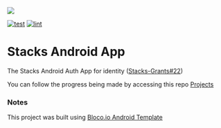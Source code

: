 <img src="https://stackstoken.com/wp-content/uploads/tilda/2966243/pages/13822717/tild3339-3630-4536-a536-663362663064__stacks_logo_black_1.svg">

[![test](https://github.com/blocoio/stacks-app/workflows/test/badge.svg?branch=main)](https://github.com/blocoio/stacks-app/actions?query=workflow%3Atest+branch%3Amain)
[![lint](https://github.com/blocoio/stacks-app/workflows/lint/badge.svg?branch=main)](https://github.com/blocoio/stacks-app/actions?query=workflow%3Alint+branch%3Amain)


# Stacks Android App
The Stacks Android Auth App for identity ([Stacks-Grants#22](https://github.com/stacksgov/Stacks-Grants/issues/22))

You can follow the progress being made by accessing this repo [Projects](https://github.com/blocoio/stacks-app/projects)


### Notes
This project was built using [Bloco.io Android Template](https://github.com/blocoio/android-template)
